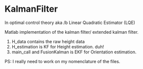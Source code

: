 # KalmanFilter
In optimal control theory aka /b Linear Quadratic Estimator (LQE) 

Matlab implementation of the kalman filter/ extended kalman filter. 

1. H_data contains the raw height data
2. H_estimation is KF for Height estimation. duh!
3. main_call and FusionKalman is EKF for Orientation estimation.

PS: I really need to work on my nomenclature of the files. 
